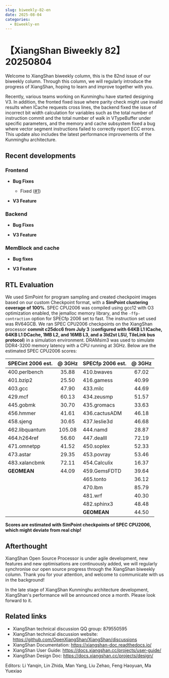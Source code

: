 ```yaml
---
slug: biweekly-82-en
date: 2025-08-04
categories:
  - Biweekly-en
---
```


# 【XiangShan Biweekly 82】20250804

Welcome to XiangShan biweekly column, this is the 82nd issue of our biweekly column. Through this column, we will regularly introduce the progress of XiangShan, hoping to learn and improve together with you.

Recently, various teams working on Kunminghu have started designing V3. In addition, the fronted fixed issue where parity check might use invalid results when ICache requests cross lines, the backend fixed the issue of incorrect bit width calculation for variables such as the total number of instruction commit and the total number of walk in VTypeBuffer under specific parameters, and the memory and cache subsystem fixed a bug where vector segment instructions failed to correctly report ECC errors. This update also includes the latest performance improvements of the Kunminghu architecture.

<!-- more -->
## Recent developments

### Frontend

- **Bug Fixes**
    - Fixed ([#1](https://github.com/OpenXiangShan/XiangShan/pull/1))

- **V3 Feature**

### Backend

- **Bug Fixes**

- **V3 Feature**

### MemBlock and cache

- **Bug fixes**

- **V3 Feature**

## RTL Evaluation

We used SimPoint for program sampling and created checkpoint images based on our custom Checkpoint format, with a **SimPoint clustering coverage of 100%**. SPEC CPU2006 was compiled using gcc12 with O3 optimization enabled, the jemalloc memory library, and the `-ffp-contraction` option for SPECfp 2006 set to fast. The instruction set used was RV64GCB. We ran SPEC CPU2006 checkpoints on the XiangShan processor **commit c25dcc6 from July 3** (**configured with 64KB L1 ICache, 64KB L1 DCache, 1MB L2, and 16MB L3, and a 3ld2st LSU, TileLink bus protocol**) in a simulation environment. DRAMsim3 was used to simulate DDR4-3200 memory latency with a CPU running at 3GHz. Below are the estimated SPEC CPU2006 scores:

| SPECint 2006 est. | @ 3GHz | SPECfp 2006 est.  | @ 3GHz |
| :---------------- | :----: | :---------------- | :----: |
| 400.perlbench     | 35.88  | 410.bwaves        | 67.02  |
| 401.bzip2         | 25.50  | 416.gamess        | 40.99  |
| 403.gcc           | 47.90  | 433.milc          | 44.69  |
| 429.mcf           | 60.13  | 434.zeusmp        | 51.57  |
| 445.gobmk         | 30.70  | 435.gromacs       | 33.63  |
| 456.hmmer         | 41.61  | 436.cactusADM     | 46.18  |
| 458.sjeng         | 30.65  | 437.leslie3d      | 46.68  |
| 462.libquantum    | 105.08 | 444.namd          | 28.87  |
| 464.h264ref       | 56.60  | 447.dealII        | 72.19  |
| 471.omnetpp       | 41.52  | 450.soplex        | 52.33  |
| 473.astar         | 29.35  | 453.povray        | 53.46  |
| 483.xalancbmk     | 72.11  | 454.Calculix      | 16.37  |
| **GEOMEAN**       | 44.09  | 459.GemsFDTD      | 39.64  |
|                   |        | 465.tonto         | 36.12  |
|                   |        | 470.lbm           | 85.79  |
|                   |        | 481.wrf           | 40.30  |
|                   |        | 482.sphinx3       | 48.48  |
|                   |        | **GEOMEAN**       | 44.50  |

**Scores are estimated with SimPoint checkpoints of SPEC CPU2006, which might deviate from real chip!**

## Afterthought

XiangShan Open Source Processor is under agile development, new features and new optimisations are continuously added, we will regularly synchronise our open source progress through the XiangShan biweekly column. Thank you for your attention, and welcome to communicate with us in the background!

In the late stage of XiangShan Kunminghu architecture development, XiangShan's performance will be announced once a month. Please look forward to it.

## Related links

- XiangShan technical discussion QQ group: 879550595
- XiangShan technical discussion website: https://github.com/OpenXiangShan/XiangShan/discussions
- XiangShan Documentation: https://xiangshan-doc.readthedocs.io/
- XiangShan User Guide: https://docs.xiangshan.cc/projects/user-guide/
- XiangShan Design Doc: https://docs.xiangshan.cc/projects/design/

Editors: Li Yanqin, Lin Zhida, Man Yang, Liu Zehao, Feng Haoyuan, Ma Yuexiao